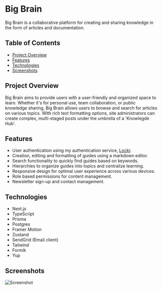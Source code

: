 # Big Brain
Big Brain is a collaborative platform for creating and sharing knowledge in the form of articles and documentation.

## Table of Contents

- [Project Overview](#project-overview)
- [Features](#features)
- [Technologies](#technologies)
- [Screenshots](#screenshots)

## Project Overview
Big Brain aims to provide users with a user-friendly and organized space to learn. Whether it's for personal use, team collaboration, or public knowledge sharing, Big Brain allows users to browse and search for articles on various topics. With rich text formatting options, site administrators can create complex, multi-staged posts under the umbrella of a 'Knowlegde Hub'.

## Features
- User authentication using my authentication service, [Lockr](https://github.com/clewup/lockr).
- Creation, editing and formatting of guides using a markdown editor.
- Search functionality to quickly find guides based on keywords.
- Hierarchies to organize guides into topics and centralize learning.
- Responsive design for optimal user experience across various devices.
- Role based permissions for content management.
- Newsletter sign-up and contact management.

## Technologies
- Next.js
- TypeScript
- Prisma
- Postgres
- Framer Motion
- Zustand
- SendGrid (Email client)
- Tailwind
- Formik
- Yup
  
## Screenshots

![Screenshot](https://res.cloudinary.com/dliog6kq6/image/upload/v1689630227/BigBrain_Condensed_zoweex.jpg)
